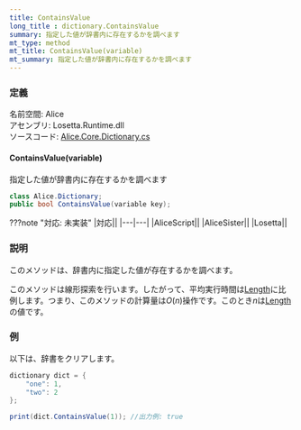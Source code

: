 ```yaml
---
title: ContainsValue
long_title : dictionary.ContainsValue
summary: 指定した値が辞書内に存在するかを調べます
mt_type: method
mt_title: ContainsValue(variable)
mt_summary: 指定した値が辞書内に存在するかを調べます
---
```


### 定義
名前空間: Alice<br/>
アセンブリ: Losetta.Runtime.dll<br/>
ソースコード: [Alice.Core.Dictionary.cs](https://github.com/WSOFT-Project/Losetta/blob/master/Losetta.Runtime/Core/Extension/Alice.Core.Dictionary.cs)

#### ContainsValue(variable)

指定した値が辞書内に存在するかを調べます

```cs title="AliceScript"
class Alice.Dictionary;
public bool ContainsValue(variable key);
```

???note "対応: 未実装"
    |対応||
    |---|---|
    |AliceScript||
    |AliceSister||
    |Losetta||

### 説明
このメソッドは、辞書内に指定した値が存在するかを調べます。

このメソッドは線形探索を行います。したがって、平均実行時間は[Length](./length.md)に比例します。つまり、このメソッドの計算量は$O(n)$操作です。このとき$n$は[Length](length.md)の値です。

### 例
以下は、辞書をクリアします。

```cs title="AliceScript"
dictionary dict = { 
    "one": 1,
    "two": 2
};

print(dict.ContainsValue(1)); //出力例: true
```
